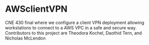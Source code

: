 # AWSclientVPN
CNE 430 final where we configure a client VPN deployment allowing workstations to connect to a AWS VPC in a safe and secure way. Contributors to this project are Theodora Kochel, Daothid Tern, and Nicholas McLendon
